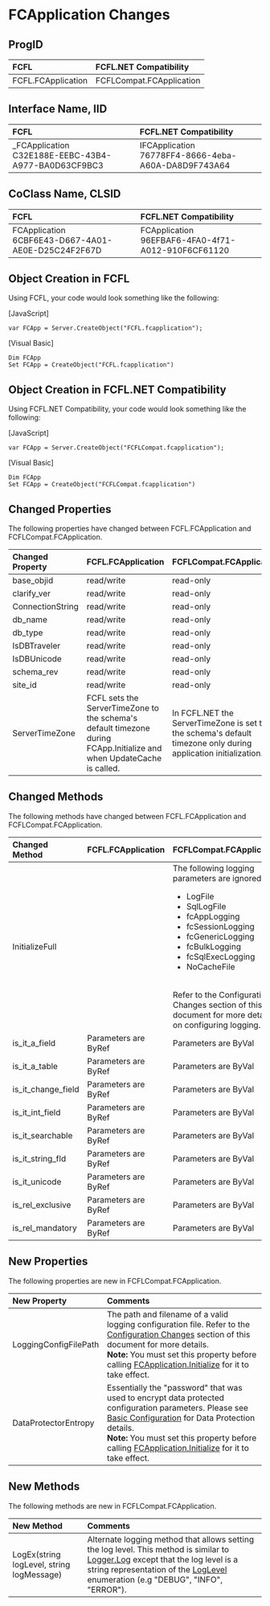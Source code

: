 # FCApplication Changes

## ProgID

| FCFL | FCFL.NET Compatibility |
|:--- |:--- |
| FCFL.FCApplication | FCFLCompat.FCApplication |

## Interface Name, IID

| FCFL | FCFL.NET Compatibility |
|:--- |:--- |
| _FCApplication<br/>C32E188E-EEBC-43B4-A977-BA0D63CF9BC3 | IFCApplication<br/>76778FF4-8666-4eba-A60A-DA8D9F743A64 |


## CoClass Name, CLSID

| FCFL | FCFL.NET Compatibility |
|:--- |:--- |
| FCApplication<br/>6CBF6E43-D667-4A01-AE0E-D25C24F2F67D | FCApplication<br/>96EFBAF6-4FA0-4f71-A012-910F6CF61120 |

## Object Creation in FCFL

Using FCFL, your code would look something like the following:

[JavaScript]
```
var FCApp = Server.CreateObject("FCFL.fcapplication");
```

[Visual Basic]
```vbnet
Dim FCApp
Set FCApp = CreateObject("FCFL.fcapplication")
```

## Object Creation in FCFL.NET Compatibility

Using FCFL.NET Compatibility, your code would look something like the following:

[JavaScript]
```
var FCApp = Server.CreateObject("FCFLCompat.fcapplication");
```

[Visual Basic]
```vbnet
Dim FCApp
Set FCApp = CreateObject("FCFLCompat.fcapplication")
```

## Changed Properties

The following properties have changed between FCFL.FCApplication and FCFLCompat.FCApplication.

| Changed Property | FCFL.FCApplication | FCFLCompat.FCApplication |
|:--- |:--- |:--- |
| base_objid | read/write | read-only |
| clarify_ver | read/write | read-only |
| ConnectionString | read/write | read-only |
| db_name | read/write | read-only |
| db_type | read/write | read-only |
| IsDBTraveler | read/write | read-only |
| IsDBUnicode | read/write | read-only |
| schema_rev | read/write | read-only |
| site_id | read/write | read-only |
| ServerTimeZone | FCFL sets the ServerTimeZone to the schema's default timezone during FCApp.Initialize and when UpdateCache is called. | In FCFL.NET the ServerTimeZone is set to the schema's default timezone only during application initialization. |

## Changed Methods

The following methods have changed between FCFL.FCApplication and FCFLCompat.FCApplication.

| Changed Method | FCFL.FCApplication | FCFLCompat.FCApplication |
|:--- |:--- |:--- |
| InitializeFull |  | The following logging parameters are ignored:<br/><ul><li>LogFile</li><li>SqlLogFile</li><li>fcAppLogging</li><li>fcSessionLogging</li><li>fcGenericLogging</li><li>fcBulkLogging</li><li>fcSqlExecLogging</li><li>NoCacheFile</li></ul><br/>Refer to the Configuration Changes section of this document for more details on configuring logging. |
| is_it_a_field | Parameters are ByRef | Parameters are ByVal |
| is_it_a_table | Parameters are ByRef | Parameters are ByVal |
| is_it_change_field | Parameters are ByRef | Parameters are ByVal |
| is_it_int_field | Parameters are ByRef | Parameters are ByVal |
| is_it_searchable | Parameters are ByRef | Parameters are ByVal |
| is_it_string_fld | Parameters are ByRef | Parameters are ByVal |
| is_it_unicode | Parameters are ByRef | Parameters are ByVal |
| is_rel_exclusive | Parameters are ByRef | Parameters are ByVal |
| is_rel_mandatory | Parameters are ByRef | Parameters are ByVal |

## New Properties

The following properties are new in FCFLCompat.FCApplication.

| New Property | Comments |
|:--- |:--- |
| LoggingConfigFilePath | The path and filename of a valid logging configuration file. Refer to the [Configuration Changes](configuration-changes.md) section of this document for more details.<br/>**Note:** You must set this property before calling [FCApplication.Initialize](../sdk/FChoice.Foundation.Clarify.Compatibility~FChoice.Foundation.Clarify.Compatibility.FCApplication~Initialize.md) for it to take effect. |
| DataProtectorEntropy | Essentially the "password" that was used to encrypt data protected configuration parameters. Please see [Basic Configuration](../basic-configuration.md) for Data Protection details.<br/>**Note:** You must set this property before calling [FCApplication.Initialize](../sdk/FChoice.Foundation.Clarify.Compatibility~FChoice.Foundation.Clarify.Compatibility.FCApplication~Initialize.md) for it to take effect. |

## New Methods

The following methods are new in FCFLCompat.FCApplication.

| New Method | Comments |
|:--- |:--- |
| LogEx(string logLevel, string logMessage) | Alternate logging method that allows setting the log level. This method is similar to [Logger.Log](../sdk/FChoice.Common~FChoice.Common.Logger~Log.md) except that the log level is a string representation of the [LogLevel](../sdk/FChoice.Common~FChoice.Common.LogLevel.md) enumeration (e.g "DEBUG", "INFO", "ERROR"). |
